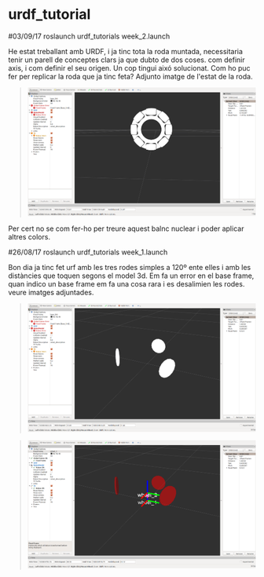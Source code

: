 # urdf_tutorial
#03/09/17
roslaunch urdf_tutorials week_2.launch

He estat treballant amb URDF, i ja tinc tota la roda muntada, necessitaria tenir un parell de conceptes clars ja que dubto de dos coses. com definir axis, i com definir el seu origen.
Un cop tingui aixó solucionat. Com ho puc fer per replicar la roda que ja tinc feta? 
Adjunto imatge de l'estat de la roda.
> ![omniwheel](images/week_2_1.png)

Per cert no se com fer-ho per treure aquest balnc nuclear i poder aplicar altres colors.



#26/08/17
roslaunch urdf_tutorials week_1.launch


Bon dia
ja tinc fet urf amb les tres rodes simples a 120º ente elles i amb les distàncies que toquen segons el model 3d.
Em fa un error en el base frame, quan indico un base frame em fa una cosa rara i es desalimien les rodes. veure imatges adjuntades.

> ![base_no defined](images/week_1_1.png)


> ![base_wheel_1](images/week_1_2.png) 
